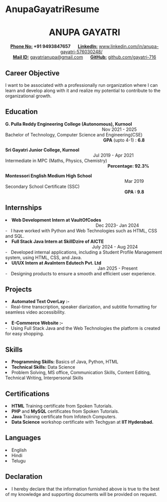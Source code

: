 
# AnupaGayatriResume
<p>
  <h1 align ="center"> ANUPA GAYATRI </h1>
</p>
<p align="center">
  <b><u>Phone No:</u> +91 9493847657</b> &nbsp;&nbsp;&nbsp;&nbsp;
<b><u>LinkedIn:</u></b> <a href="https://www.linkedin.com/in/anupa-gayatri-576030248/">www.linkedin.com/in/anupa-gayatri-576030248/</a> &nbsp;&nbsp;&nbsp;&nbsp;<br>
<b><u>Mail ID:</u></b> <a href="mailto:gayatrianupa@gmail.com">gayatrianupa@gmail.com</a> &nbsp;&nbsp;&nbsp;&nbsp; 
<b><u>GitHub:</u></b> <a href="https://github.com/gayatri-716">github.com/gayatri-716</a>
</p>
<p>
  <h2>Career Objective</h2>
  <p> I want to be associated with a professionally run organization where I can learn and develop along with it and
 realize my potential to contribute to the organizational growth.</p>
</p>
<p>
  <h2>Education</h2>
  <p><b>G. Pulla Reddy Engineering College (Autonomous), Kurnool</b> &emsp;&emsp;&emsp; &emsp;&emsp;&emsp; &emsp;&emsp;&emsp; &emsp;&emsp;&emsp; &emsp;&emsp;&emsp; &emsp;&emsp;&emsp; &emsp;&emsp;&emsp; &emsp;&emsp;&emsp; &emsp;&emsp; Nov 2021 -  2025<br> Bachelor of Technology, Computer Science and Engineering(CSE) &emsp;&emsp;&emsp; &emsp;&emsp;&emsp; &emsp;&emsp;&emsp; &emsp;&emsp;&emsp; &emsp;&emsp;&emsp; &emsp;&emsp;&emsp; &emsp;&emsp;&nbsp; &emsp;&emsp;&emsp;  <b>GPA</b>  (upto 4-1) : <b>6.8</b>
</p>
  <p><b> Sri Gayatri Junior College, Kurnool </b> &emsp;&emsp; &emsp;&emsp;&emsp; &emsp;&emsp;&emsp; &emsp;&emsp;&emsp; &emsp;&emsp;&emsp; &emsp;&emsp;&emsp; &emsp;&emsp;&emsp; &emsp;&emsp;&emsp; &emsp;&emsp; &emsp;&emsp; &emsp;&emsp; &emsp;&emsp;&emsp;&emsp; &emsp;&emsp; Jul 2019 - Apr 2021<br>  Intermediate in MPC (Maths, Physics, Chemistry)  &emsp;&emsp;&emsp; &emsp;&emsp; &emsp; &emsp;&emsp;&emsp; &emsp;&emsp;&emsp; &emsp;&emsp;&emsp; &emsp; &emsp; &emsp;&emsp;&emsp; &emsp;&emsp;&emsp; &emsp;&emsp;&emsp;&emsp; &emsp;&emsp;&emsp; <b> Percentage: 92.3% </b>
</p>
<p><b> Montessori English Medium High School </b>  &emsp;&emsp;&emsp; &emsp;&emsp;&emsp; &emsp;&emsp;&emsp; &emsp;&emsp;&emsp; &emsp;&emsp;&emsp; &emsp;&emsp;&emsp; &emsp;&emsp;&emsp; &emsp; &emsp;&emsp; &emsp;&emsp; &emsp;&emsp;&emsp; &emsp; &emsp;&emsp; &emsp; &emsp;&emsp;&emsp; Mar 2019<br>  Secondary School Certificate (SSC) &emsp;&emsp;&emsp; &emsp;&emsp;&emsp; &emsp;&emsp;&emsp; &emsp;&emsp;&emsp; &emsp;&emsp;&emsp; &emsp;&emsp;&emsp; &emsp;&emsp;&emsp; &emsp;&emsp;&emsp; &emsp;&emsp; &emsp; &emsp;&emsp; &emsp; &emsp; &emsp; &emsp;&emsp;&emsp;&emsp; &emsp;&emsp;&emsp;  <b>GPA : 9.8</b>
</p>
<p>
  <h2>Internships</h2>
    <li><b> Web Development Intern at VaultOfCodes</b> &emsp; &emsp; &emsp; &emsp; &emsp; &emsp; &emsp; &emsp;&emsp;&emsp;&emsp; &emsp;&emsp;&emsp; &emsp;&emsp;&emsp; &emsp;&emsp;&emsp; &emsp; &emsp; &emsp; &emsp;&emsp;&emsp; &emsp;&emsp;&emsp; &nbsp;Dec 2023- Jan 2024 </li> - &nbsp;&nbsp;I have worked with Python and Web Technologies such as HTML, CSS and SQL.
    <li><b> Full Stack Java Intern at SkillDzire of AICTE</b> &emsp; &emsp; &emsp; &emsp; &emsp; &emsp; &emsp; &emsp;&emsp;&emsp;&emsp; &emsp;&emsp;&emsp; &emsp;&emsp;&emsp; &emsp;&emsp;&emsp; &emsp;&emsp;&emsp; &emsp;&emsp;&emsp; &emsp;&emsp;&emsp;  July 2024 - Aug 2024 </li> - &nbsp;&nbsp;Developed internal applications, including a Student Profile Management system, using HTML, CSS, and Java.
    <li><b> UI/UX Intern at AvaIntern Edutech Pvt. Ltd </b> &emsp; &emsp; &emsp; &emsp; &emsp; &emsp; &emsp; &emsp;&emsp;&emsp;&emsp; &emsp;&emsp;&emsp; &emsp;&emsp;&emsp; &emsp;&emsp;&emsp; &emsp;&emsp;&emsp; &emsp;&emsp;&emsp; &emsp;&emsp; &emsp;&emsp; Jan 2025 - Present  </li> - &nbsp;&nbsp;Designing products to ensure a smooth and efficient user experience.
</p>
<p>
  <h2>Projects</h2>
  <li><b>Automated Text OverLay :-</b></li>- &nbsp;&nbsp;Real-time transcription, speaker diarization, and subtitle formatting for seamless video accessibility.<br> <br>
  <li><b>E-Commerce Website :-</b></li>- &nbsp;&nbsp;Using Full Stack Java and the Web Technologies the platform is created for easy shopping.<br>
</p>
<p>
  <h2>Skills</h2>
  <li><b>Programming Skills:</b>  Basics of Java, Python, HTML</li>
 <li><b>Technical Skills:</b> Data Science</li>
 <li>Problem Solving, MS office, Communication Skills, Content Editing, Technical Writing, Interpersonal Skills</li>
</p>
<p>
  <h2>Certifications</h2>
  <li><b>HTML</b> Training certificate from Spoken Tutorials.</li>
 <li><b>PHP</b> and <b>MySQL</b> certificates from Spoken Tutorials.</li>
 <li><b>Java</b> Training certificate from Infotech Computers.</li>
 <li><b>Data Science</b> workshop certificate with Techgyan at <b>IIT Hyderabad.</b></li>
</p>
<p>
  <h2>Languages</h2>
     <li>English</li>
     <li>Hindi</li>
     <li>Telugu</li>
</p>
<p>
  <h2>Declaration</h2>
  <li> I hereby declare that the information furnished above is true to the best of my knowledge and supporting documents will be provided on request.</li>
</p>
